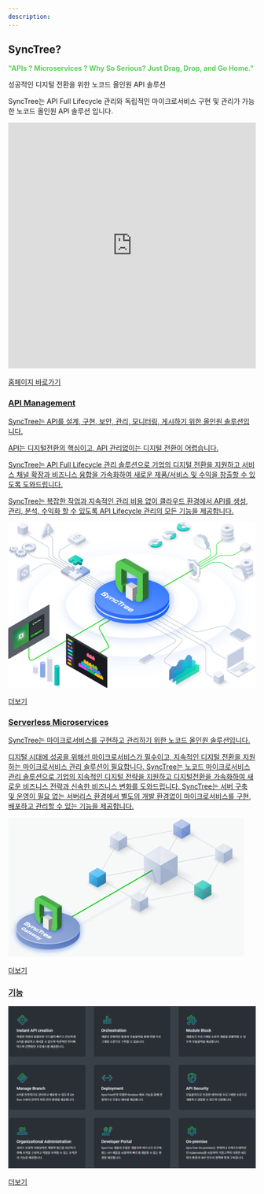 ```yaml
---
description:
---
```


## SyncTree?

<span style="color:#5CCE59;font-weight:bold">"APIs ? Microservices ? Why So Serious? Just Drag, Drop, and Go Home."</span>

성공적인 디지털 전환을 위한 노코드 올인원 API 솔루션

SyncTree는 API Full Lifecycle 관리와 독립적인 마이크로서비스 구현 및 관리가 가능한 노코드 올인원 API 솔루션 입니다.

<iframe
    src="https://synctree101.com/"
    name="synctree101"
    width="100%"
    height="500px"
    style="border:0 none"
    allow=""
    sandbox="allow-scripts allow-popups">
</iframe>
<p class='comment'><a href="https://synctree101.com" target="_blank">홈페이지 바로가기</p>

### API Management

SyncTree는 API를 설계, 구현, 보안, 관리, 모니터링, 게시하기 위한 올인원 솔루션입니다.

API는 디지털전환의 핵심이고, API 관리없이는 디지털 전환이 어렵습니다.

SyncTree는 API Full Lifecycle 관리 솔루션으로 기업의 디지털 전환을 지원하고 서비스 채널 확장과 비즈니스 융합을 가속화하여 새로운 제품/서비스 및 수익을 창출할 수 있도록 도와드립니다.

SyncTree는 복잡한 작업과 지속적인 관리 비용 없이 클라우드 환경에서 API를 생성, 관리, 분석, 수익화 할 수 있도록 API Lifecycle 관리의 모든 기능을 제공합니다.

![](../assets/image%20%2837%29.png)

<p class='comment'><a href="https://synctree101.com/apiManagement.html" target="_blank">더보기</p>

### Serverless Microservices

SyncTree는 마이크로서비스를 구현하고 관리하기 위한 노코드 올인원 솔루션입니다.

디지털 시대에 성공을 위해선 마이크로서비스가 필수이고, 지속적인 디지털 전환을 지원하는 마이크로서비스 관리 솔루션이 필요합니다. SyncTree는 노코드 마이크로서비스 관리 솔루션으로 기업의 지속적인 디지털 전략을 지원하고 디지털전환을 가속화하여 새로운 비즈니스 전략과 신속한 비즈니스 변화를 도와드립니다. SyncTree는 서버 구축 및 운영이 필요 없는 서버리스 환경에서 별도의 개발 환경없이 마이크로서비스를 구현, 배포하고 관리할 수 있는 기능을 제공합니다.

![](../assets/image%20%2835%29.png)

<p class='comment'><a href="https://synctree101.com/microService.html" target="_blank">더보기</p>

### 기능

![](../assets/image%20%2833%29.png)

<p class='comment'><a href="https://synctree101.com/features.html" target="_blank">더보기</p>
